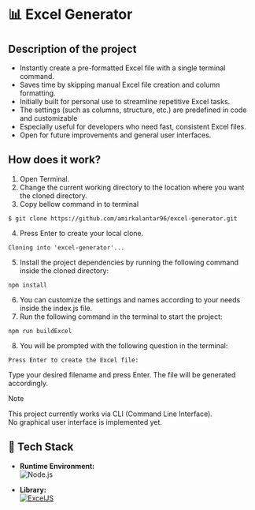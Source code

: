 # 📊 Excel Generator

## Description of the project
- Instantly create a pre-formatted Excel file with a single terminal command.
- Saves time by skipping manual Excel file creation and column formatting.
- Initially built for personal use to streamline repetitive Excel tasks.
- The settings (such as columns, structure, etc.) are predefined in code and customizable
- Especially useful for developers who need fast, consistent Excel files.
- Open for future improvements and general user interfaces.

## How does it work?
1. Open Terminal.
2. Change the current working directory to the location where you want the cloned directory.
3. Copy bellow command in to terminal
  ```
  $ git clone https://github.com/amirkalantar96/excel-generator.git
  ```
4. Press Enter to create your local clone.
  ```
  Cloning into 'excel-generator'...
  ```
5. Install the project dependencies by running the following command inside the cloned directory:
  ```
  npm install
  ```
6. You can customize the settings and names according to your needs inside the index.js file.
7. Run the following command in the terminal to start the project:
  ```
  npm run buildExcel
  ```
8. You will be prompted with the following question in the terminal:
  ```
  Press Enter to create the Excel file:
  ```
Type your desired filename and press Enter. The file will be generated accordingly.

> [!NOTE]
> This project currently works via CLI (Command Line Interface).<br/>
> No graphical user interface is implemented yet.

## 🧰 Tech Stack

- **Runtime Environment:**  
  ![Node.js](https://img.shields.io/badge/Node.js-339933?style=flat&logo=node.js&logoColor=white)

- **Library:**  
  [![ExcelJS](https://img.shields.io/badge/ExcelJS-4.4.0-blue?style=flat&logo=Microsoft%20Excel&logoColor=white)](https://www.npmjs.com/package/exceljs)